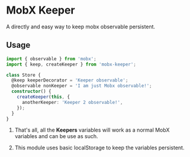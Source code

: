 # MobX Keeper

A directly and easy way to keep mobx observable persistent.

## Usage

``` typescript
import { observable } from 'mobx';
import { keep, createKeeper } from 'mobx-keeper';

class Store {
  @keep keeperDecorator = 'Keeper observable';
  @observable nonKeeper = 'I am just Mobx observable!';
  constructor() {
    createKeeper(this, {
      anotherKeeper: 'Keeper 2 observable!',
    });
  }
}

```

1. That's all, all the **Keepers** variables will work as a normal MobX variables and can be use as such.

2. This module uses basic localStorage to keep the variables persistent.
